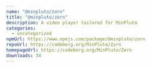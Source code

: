 ```yaml
---
name: "@minpluto/zorn"
title: "@minpluto/zorn"
description: A video player tailored for MinPluto
categories:
  - uncategorized
npmUrl: https://www.npmjs.com/package/@minpluto/zorn
repoUrl: https://codeberg.org/MinPluto/Zorn
homepageUrl: https://codeberg.org/MinPluto/Zorn
downloads: 34
---
```

